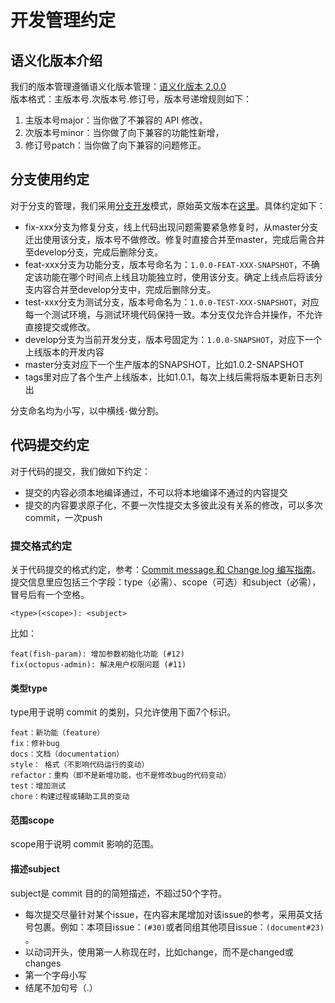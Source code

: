 # 开发管理约定

## 语义化版本介绍

我们的版本管理遵循语义化版本管理：[语义化版本 2.0.0](https://semver.org/lang/zh-CN/)  
版本格式：主版本号.次版本号.修订号，版本号递增规则如下：  
1. 主版本号major：当你做了不兼容的 API 修改，
2. 次版本号minor：当你做了向下兼容的功能性新增，
3. 修订号patch：当你做了向下兼容的问题修正。

## 分支使用约定

对于分支的管理，我们采用[分支开发](http://www.ruanyifeng.com/blog/2012/07/git.html)模式，原始英文版本在[这里](https://nvie.com/posts/a-successful-git-branching-model/)。具体约定如下：

- fix-xxx分支为修复分支，线上代码出现问题需要紧急修复时，从master分支迁出使用该分支，版本号不做修改。修复时直接合并至master，完成后需合并至develop分支，完成后删除分支。
- feat-xxx分支为功能分支，版本号命名为：`1.0.0-FEAT-XXX-SNAPSHOT`，不确定该功能在哪个时间点上线且功能独立时，使用该分支。确定上线点后将该分支内容合并至develop分支中，完成后删除分支。
- test-xxx分支为测试分支，版本号命名为：`1.0.0-TEST-XXX-SNAPSHOT`，对应每一个测试环境，与测试环境代码保持一致。本分支仅允许合并操作，不允许直接提交或修改。
- develop分支为当前开发分支，版本号固定为：`1.0.0-SNAPSHOT`，对应下一个上线版本的开发内容  
- master分支对应下一个生产版本的SNAPSHOT，比如1.0.2-SNAPSHOT  
- tags里对应了各个生产上线版本，比如1.0.1，每次上线后需将版本更新日志列出

分支命名均为小写，以中横线`-`做分割。

## 代码提交约定

对于代码的提交，我们做如下约定：
- 提交的内容必须本地编译通过，不可以将本地编译不通过的内容提交
- 提交的内容要求原子化，不要一次性提交太多彼此没有关系的修改，可以多次commit，一次push
  
### 提交格式约定
关于代码提交的格式约定，参考：[Commit message 和 Change log 编写指南](http://www.ruanyifeng.com/blog/2016/01/commit_message_change_log.html)。  
提交信息里应包括三个字段：type（必需）、scope（可选）和subject（必需），冒号后有一个空格。
```
<type>(<scope>): <subject>
```

比如：
```
feat(fish-param): 增加参数初始化功能 (#12)
fix(octopus-admin): 解决用户权限问题 (#11)
```

#### 类型type
type用于说明 commit 的类别，只允许使用下面7个标识。  
```
feat：新功能（feature）
fix：修补bug
docs：文档（documentation）
style： 格式（不影响代码运行的变动）
refactor：重构（即不是新增功能，也不是修改bug的代码变动）
test：增加测试
chore：构建过程或辅助工具的变动
```

#### 范围scope
scope用于说明 commit 影响的范围。

#### 描述subject
subject是 commit 目的的简短描述，不超过50个字符。  
- 每次提交尽量针对某个issue，在内容末尾增加对该issue的参考，采用英文括号包裹。例如：本项目issue：`(#30)`或者同组其他项目issue：`(document#23)` 。
- 以动词开头，使用第一人称现在时，比如change，而不是changed或changes
- 第一个字母小写
- 结尾不加句号（.）




